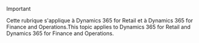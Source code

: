 > [!IMPORTANT]
> <span data-ttu-id="89482-101">Cette rubrique s'applique à Dynamics 365 for Retail et à Dynamics 365 for Finance and Operations.</span><span class="sxs-lookup"><span data-stu-id="89482-101">This topic applies to Dynamics 365 for Retail and Dynamics 365 for Finance and Operations.</span></span>
